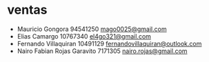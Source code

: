 # ventas

- Mauricio Gongora 94541250 mago0025@gmail.com
- Elias Camargo 10767340 el4go321@gmail.com
- Fernando Villaquiran 10491129 fernandovillaquiran@outlook.com
- Nairo Fabian Rojas Garavito 7171305 nairo.rojas@gmail.com
